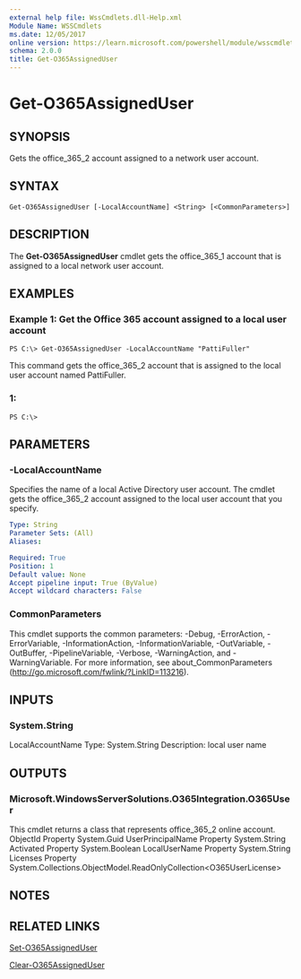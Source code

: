 ```yaml
---
external help file: WssCmdlets.dll-Help.xml
Module Name: WSSCmdlets
ms.date: 12/05/2017
online version: https://learn.microsoft.com/powershell/module/wsscmdlets/get-o365assigneduser?view=windowsserver2012r2-ps&wt.mc_id=ps-gethelp
schema: 2.0.0
title: Get-O365AssignedUser
---
```


# Get-O365AssignedUser

## SYNOPSIS
Gets the office_365_2 account assigned to a network user account.

## SYNTAX

```
Get-O365AssignedUser [-LocalAccountName] <String> [<CommonParameters>]
```

## DESCRIPTION
The **Get-O365AssignedUser** cmdlet gets the office_365_1 account that is assigned to a local network user account.

## EXAMPLES

### Example 1: Get the Office 365 account assigned to a local user account
```
PS C:\> Get-O365AssignedUser -LocalAccountName "PattiFuller"
```

This command gets the office_365_2 account that is assigned to the local user account named PattiFuller.

### 1:
```
PS C:\>
```

## PARAMETERS

### -LocalAccountName
Specifies the name of a local Active Directory user account.
The cmdlet gets the office_365_2 account assigned to the local user account that you specify.

```yaml
Type: String
Parameter Sets: (All)
Aliases: 

Required: True
Position: 1
Default value: None
Accept pipeline input: True (ByValue)
Accept wildcard characters: False
```

### CommonParameters
This cmdlet supports the common parameters: -Debug, -ErrorAction, -ErrorVariable, -InformationAction, -InformationVariable, -OutVariable, -OutBuffer, -PipelineVariable, -Verbose, -WarningAction, and -WarningVariable. For more information, see about_CommonParameters (http://go.microsoft.com/fwlink/?LinkID=113216).

## INPUTS

### System.String
LocalAccountName
Type: System.String
Description: local user name

## OUTPUTS

### Microsoft.WindowsServerSolutions.O365Integration.O365User
This cmdlet returns a class that represents office_365_2 online account.
ObjectId Property System.Guid
UserPrincipalName Property System.String
Activated Property System.Boolean
LocalUserName Property System.String
Licenses Property System.Collections.ObjectModel.ReadOnlyCollection\<O365UserLicense\>

## NOTES

## RELATED LINKS

[Set-O365AssignedUser](./Set-O365AssignedUser.md)

[Clear-O365AssignedUser](./Clear-O365AssignedUser.md)

